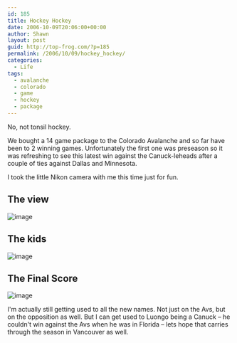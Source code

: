 ```yaml
---
id: 185
title: Hockey Hockey
date: 2006-10-09T20:06:00+00:00
author: Shawn
layout: post
guid: http://top-frog.com/?p=185
permalink: /2006/10/09/hockey_hockey/
categories:
  - Life
tags:
  - avalanche
  - colorado
  - game
  - hockey
  - package
---
```

No, not tonsil hockey.

We bought a 14 game package to the Colorado Avalanche and so far have been to 2 winning games. Unfortunately the first one was preseason so it was refreshing to see this latest win against the Canuck-leheads after a couple of ties against Dallas and Minnesota.

I took the little Nikon camera with me this time just for fun.

<!--more-->

## The view

![image](https://top-frog.com/images/articles/hockey_game_1.jpg)

## The kids

![image](https://top-frog.com/images/articles/hockey_game_2.jpg)

## The Final Score

![image](https://top-frog.com/images/articles/hockey_game_3.jpg)

I'm actually still getting used to all the new names. Not just on the Avs, but on the opposition as well. But I can get used to Luongo being a Canuck – he couldn't win against the Avs when he was in Florida – lets hope that carries through the season in Vancouver as well.